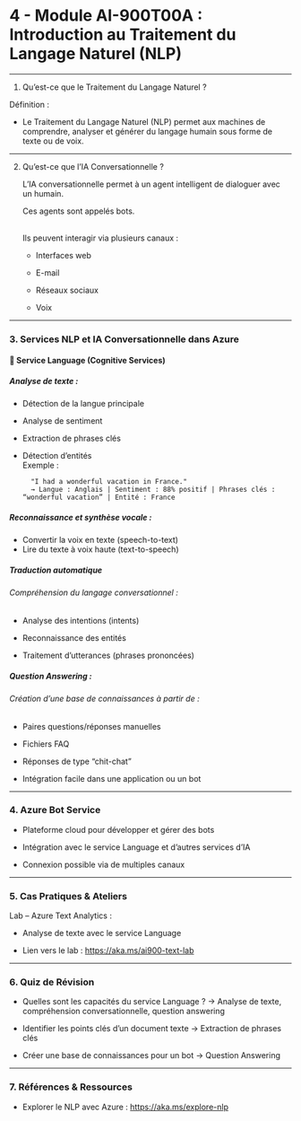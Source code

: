 # 4 - Module AI-900T00A : Introduction au Traitement du Langage Naturel (NLP)

---
1. Qu’est-ce que le Traitement du Langage Naturel ?

Définition :

- Le Traitement du Langage Naturel (NLP) permet aux machines de comprendre, analyser et générer du langage humain sous forme de texte ou de voix.

---
2. Qu’est-ce que l’IA Conversationnelle ?

    L’IA conversationnelle permet à un agent intelligent de dialoguer avec un humain.

    Ces agents sont appelés bots.

    \
    Ils peuvent interagir via plusieurs canaux :

    - Interfaces web
    
    - E-mail
    
    - Réseaux sociaux
    
    - Voix

---
### 3. Services NLP et IA Conversationnelle dans Azure
#### 🧠 Service Language (Cognitive Services)

##### Analyse de texte :

- Détection de la langue principale

- Analyse de sentiment

- Extraction de phrases clés

- Détection d’entités
\
    Exemple :
    
        "I had a wonderful vacation in France."
        → Langue : Anglais | Sentiment : 88% positif | Phrases clés : “wonderful vacation” | Entité : France


##### Reconnaissance et synthèse vocale :
    
- Convertir la voix en texte (speech-to-text)
- Lire du texte à voix haute (text-to-speech)


##### Traduction automatique

###### Compréhension du langage conversationnel :

- Analyse des intentions (intents)

- Reconnaissance des entités

- Traitement d’utterances (phrases prononcées)

##### Question Answering :
###### Création d’une base de connaissances à partir de :

- Paires questions/réponses manuelles

- Fichiers FAQ

- Réponses de type “chit-chat”

- Intégration facile dans une application ou un bot

---
### 4. Azure Bot Service

- Plateforme cloud pour développer et gérer des bots

- Intégration avec le service Language et d’autres services d’IA

- Connexion possible via de multiples canaux

---
### 5. Cas Pratiques & Ateliers
Lab – Azure Text Analytics :

- Analyse de texte avec le service Language

- Lien vers le lab : https://aka.ms/ai900-text-lab

---
### 6. Quiz de Révision

- Quelles sont les capacités du service Language ?
→ Analyse de texte, compréhension conversationnelle, question answering

- Identifier les points clés d’un document texte → Extraction de phrases clés

- Créer une base de connaissances pour un bot → Question Answering

---
### 7. Références & Ressources

- Explorer le NLP avec Azure : https://aka.ms/explore-nlp